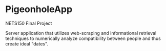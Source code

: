 # PigeonholeApp
NETS150 Final Project

Server application that utilizes web-scraping and informational retrieval techniques to numerically analyze compatibility between people and thus create ideal "dates". 
